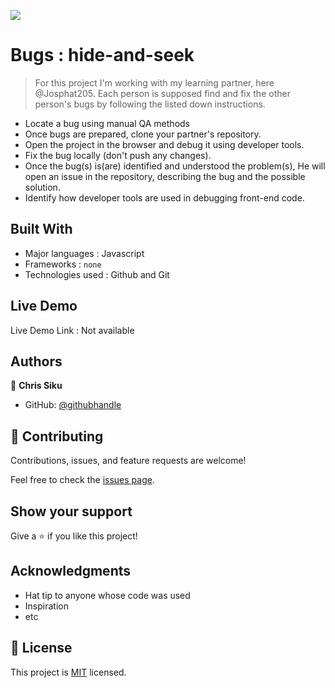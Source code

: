 ![](https://img.shields.io/badge/Microverse-blueviolet)

# Bugs : hide-and-seek

> For this project I'm working with my learning partner, here @Josphat205. Each person is supposed find and fix the other person's bugs by following the listed down instructions.

- Locate a bug using manual QA methods
- Once bugs are prepared, clone your partner's repository.
- Open the project in the browser and debug it using developer tools.
- Fix the bug locally (don't push any changes).
- Once the bug(s) is(are) identified and understood the problem(s), He will open an issue in the repository, describing the bug and the possible solution.
- Identify how developer tools are used in debugging front-end code.


## Built With

- Major languages : Javascript
- Frameworks : `none`
- Technologies used : Github and Git

## Live Demo 

Live Demo Link : Not available 

## Authors

👤 **Chris Siku**

- GitHub: [@githubhandle](https://github.com/Chrissiku)

## 🤝 Contributing

Contributions, issues, and feature requests are welcome!

Feel free to check the [issues page](../../issues/).

## Show your support

Give a ⭐️ if you like this project!

## Acknowledgments

- Hat tip to anyone whose code was used
- Inspiration
- etc

## 📝 License

This project is [MIT](./MIT.md) licensed.
